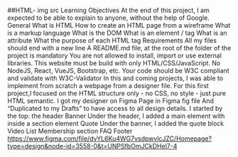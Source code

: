 ##HTML-
img src
Learning Objectives
At the end of this project, I am expected to be able to explain to anyone, without the help of Google.
General
What is HTML
How to create an HTML page from a wireframe
What is a markup language
What is the DOM
What is an element / tag
What is an attribute
What the purpose of each HTML tag
Requirements
All my files should end with a new line
A README.md file, at the root of the folder of the project is mandatory
You are not allowed to install, import or use external libraries. This website must be build with only HTML/CSS/JavaScript. No NodeJS, React, VueJS, Bootstrap, etc.
Your code should be W3C compliant and validate with W3C-Validator
In this and coming projects, I was able to implement from scratch a webpage from a designer file.
For this first project,I focused on the HTML structure only - no CSS, no style - just pure HTML semantic.
I got my designer on Figma 
Page in Figma
fig file
And “Duplicated to my Drafts” to have access to all design details.
I started by the top: the header
Banner 
Under the header,  I added a main element with inside a section element
Quote
Under the banner, I added the quote block
Video List
Membership section
FAQ
Footer
https://www.figma.com/file/dyYL6Ku4WG7vsdpwvlcJZC/Homepage?type=design&node-id=3558-0&t=UNPSfbOmJCkDHel7-4